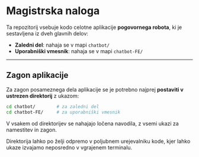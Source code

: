 # Magistrska naloga

Ta repozitorij vsebuje kodo celotne aplikacije **pogovornega robota**, ki je sestavljena iz dveh glavnih delov:
- **Zaledni del**: nahaja se v mapi `chatbot/`
- **Uporabniški vmesnik**: nahaja se v mapi `chatbot-FE/`

---

## Zagon aplikacije

Za zagon posameznega dela aplikacije se je potrebno najprej **postaviti v ustrezen direktorij** z ukazom:

```bash
cd chatbot/        # za zaledni del
cd chatbot-FE/     # za uporabniški vmesnik
```

V vsakem od direktorijev se nahajajo ločena navodila, z vsemi ukazi za namestitev in zagon.

Direktorija lahko po želji odpremo v poljubnem urejevalniku kode, kjer lahko ukaze izvajamo neposredno v vgrajenem terminalu.
